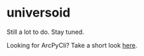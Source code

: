 # universoid

Still a lot to do. Stay tuned.

Looking for ArcPyCli?
Take a short look [here](https://github.com/universoid/Spatial.Esri.docs/blob/master/docs/ArcPyCli-HowTo.md).
